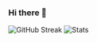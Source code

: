 ### Hi there 👋

![GitHub Streak](https://streak-stats.demolab.com/?user=coswat&theme=react&background=161B21)
![Stats](https://github-readme-stats.vercel.app/api?username=coswat&show_icons=true&count_private=true&theme=react&background=true)

